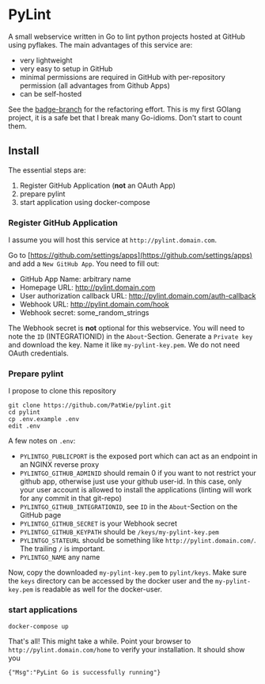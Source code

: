 # PyLint

A small webservice written in Go to lint python projects hosted at GitHub using pyflakes.
The main advantages of this service are:
- very lightweight
- very easy to setup in GitHub
- minimal permissions are required in GitHub with per-repository permission (all advantages from Github Apps)
- can be self-hosted

See the [badge-branch](https://github.com/PatWie/pylint/tree/badge) for the refactoring effort. This is my first GOlang project, it is a safe bet that I break many Go-idioms. Don't start to count them.

## Install

The essential steps are:

1. Register GitHub Application (**not** an OAuth App)
2. prepare pylint
3. start application using docker-compose


### Register GitHub Application

I assume you will host this service at `http://pylint.domain.com`.

Go to [https://github.com/settings/apps](https://github.com/settings/apps) and add a `New GitHub App`. 
You need to fill out:
- GitHub App Name: arbitrary name
- Homepage URL: http://pylint.domain.com
- User authorization callback URL: http://pylint.domain.com/auth-callback
- Webhook URL: http://pylint.domain.com/hook
- Webhook secret: some_random_strings

The Webhook secret is **not** optional for this webservice. You will need to note the `ID` (INTEGRATIONID) in the `About`-Section. Generate a `Private key` and download the key. Name it like `my-pylint-key.pem`. We do not need OAuth credentials.

### Prepare pylint

I propose to clone this repository

    git clone https://github.com/PatWie/pylint.git
    cd pylint
    cp .env.example .env
    edit .env

A few notes on `.env`:
- `PYLINTGO_PUBLICPORT` is the exposed port which can act as an endpoint in an NGINX reverse proxy
- `PYLINTGO_GITHUB_ADMINID` should remain 0 if you want to not restrict your github app, otherwise just use your github user-id. In this case, only your user account is allowed to install the applications (linting will work for any commit in that git-repo)
- `PYLINTGO_GITHUB_INTEGRATIONID`, see `ID` in the `About`-Section on the GitHub page
- `PYLINTGO_GITHUB_SECRET` is your Webhook secret
- `PYLINTGO_GITHUB_KEYPATH` should be `/keys/my-pylint-key.pem`
- `PYLINTGO_STATEURL` should be something like `http://pylint.domain.com/`. The trailing `/` is important.
- `PYLINTGO_NAME` any name

Now, copy the downloaded `my-pylint-key.pem` to `pylint/keys`. Make sure the `keys` directory can be accessed by the docker user and the `my-pylint-key.pem` is readable as well for the docker-user.

### start applications

    docker-compose up

That's all! This might take a while. Point your browser to `http://pylint.domain.com/home` to verify your installation. It should show you

    {"Msg":"PyLint Go is successfully running"}
